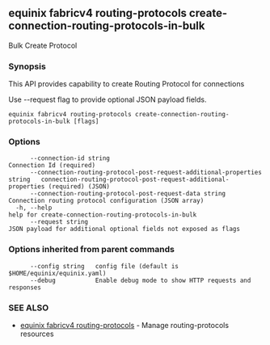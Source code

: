 ## equinix fabricv4 routing-protocols create-connection-routing-protocols-in-bulk

Bulk Create Protocol

### Synopsis

This API provides capability to create Routing Protocol for connections

Use --request flag to provide optional JSON payload fields.

```
equinix fabricv4 routing-protocols create-connection-routing-protocols-in-bulk [flags]
```

### Options

```
      --connection-id string                                                    Connection Id (required)
      --connection-routing-protocol-post-request-additional-properties string   connection-routing-protocol-post-request-additional-properties (required) (JSON)
      --connection-routing-protocol-post-request-data string                    Connection routing protocol configuration (JSON array)
  -h, --help                                                                    help for create-connection-routing-protocols-in-bulk
      --request string                                                          JSON payload for additional optional fields not exposed as flags
```

### Options inherited from parent commands

```
      --config string   config file (default is $HOME/equinix/equinix.yaml)
      --debug           Enable debug mode to show HTTP requests and responses
```

### SEE ALSO

* [equinix fabricv4 routing-protocols](equinix_fabricv4_routing-protocols.md)	 - Manage routing-protocols resources

